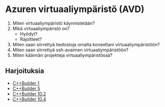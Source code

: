 # Azuren virtuaaliympäristö (AVD)

1. Miten virtuaaliympäristö käynnistetään?
2. Mikä virtuaaliympäristö on?
    - Hyödyt?
    - Rajoitteet?
3. Miten saan siirrettyä tiedostoja omalta koneeltani virtuaaliympäristöön?
4. Miten saan siirrettyä ssh-avaimen virtuaaliympäristöön?
5. Miten käännän projekteja virtuaaliympäristössä?

## Harjoituksia

- [C++Builder 1](https://github.com/lisker-org/Toimitusprojektit/tree/Binderholz/Nurmes/NuAsetePC-muutokset)
- [C++Builder 5]()
- [C++Builder 10.2]()
- [C++Builder 10.4]()
